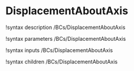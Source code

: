 <!-- MOOSE Documentation Stub: Remove this when content is added. -->

# DisplacementAboutAxis
!syntax description /BCs/DisplacementAboutAxis

!syntax parameters /BCs/DisplacementAboutAxis

!syntax inputs /BCs/DisplacementAboutAxis

!syntax children /BCs/DisplacementAboutAxis
